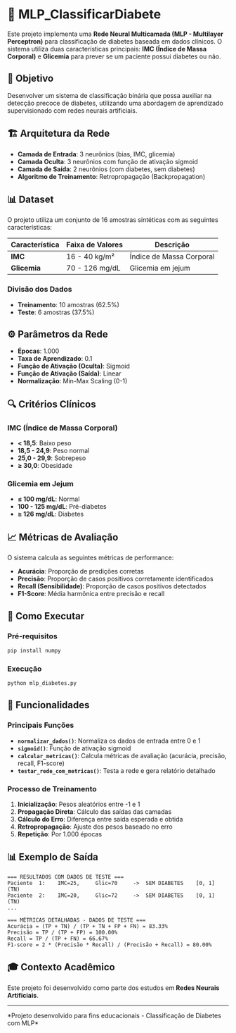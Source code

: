 # 🏥 MLP_ClassificarDiabete

Este projeto implementa uma **Rede Neural Multicamada (MLP - Multilayer Perceptron)** para classificação de diabetes baseada em dados clínicos. O sistema utiliza duas características principais: **IMC (Índice de Massa Corporal)** e **Glicemia** para prever se um paciente possui diabetes ou não.

## 🎯 Objetivo

Desenvolver um sistema de classificação binária que possa auxiliar na detecção precoce de diabetes, utilizando uma abordagem de aprendizado supervisionado com redes neurais artificiais.

## 🏗️ Arquitetura da Rede

-   **Camada de Entrada**: 3 neurônios (bias, IMC, glicemia)
-   **Camada Oculta**: 3 neurônios com função de ativação sigmoid
-   **Camada de Saída**: 2 neurônios (com diabetes, sem diabetes)
-   **Algoritmo de Treinamento**: Retropropagação (Backpropagation)

## 📊 Dataset

O projeto utiliza um conjunto de 16 amostras sintéticas com as seguintes características:

| Característica | Faixa de Valores | Descrição                |
| -------------- | ---------------- | ------------------------ |
| **IMC**        | 16 - 40 kg/m²    | Índice de Massa Corporal |
| **Glicemia**   | 70 - 126 mg/dL   | Glicemia em jejum        |

### Divisão dos Dados

-   **Treinamento**: 10 amostras (62.5%)
-   **Teste**: 6 amostras (37.5%)

## ⚙️ Parâmetros da Rede

-   **Épocas**: 1.000
-   **Taxa de Aprendizado**: 0.1
-   **Função de Ativação (Oculta)**: Sigmoid
-   **Função de Ativação (Saída)**: Linear
-   **Normalização**: Min-Max Scaling (0-1)

## 🔍 Critérios Clínicos

### IMC (Índice de Massa Corporal)

-   **< 18,5**: Baixo peso
-   **18,5 - 24,9**: Peso normal
-   **25,0 - 29,9**: Sobrepeso
-   **≥ 30,0**: Obesidade

### Glicemia em Jejum

-   **≤ 100 mg/dL**: Normal
-   **100 - 125 mg/dL**: Pré-diabetes
-   **≥ 126 mg/dL**: Diabetes

## 📈 Métricas de Avaliação

O sistema calcula as seguintes métricas de performance:

-   **Acurácia**: Proporção de predições corretas
-   **Precisão**: Proporção de casos positivos corretamente identificados
-   **Recall (Sensibilidade)**: Proporção de casos positivos detectados
-   **F1-Score**: Média harmônica entre precisão e recall

## 🚀 Como Executar

### Pré-requisitos

```bash
pip install numpy
```

### Execução

```bash
python mlp_diabetes.py
```

## 🧠 Funcionalidades

### Principais Funções

-   **`normalizar_dados()`**: Normaliza os dados de entrada entre 0 e 1
-   **`sigmoid()`**: Função de ativação sigmoid
-   **`calcular_metricas()`**: Calcula métricas de avaliação (acurácia, precisão, recall, F1-score)
-   **`testar_rede_com_metricas()`**: Testa a rede e gera relatório detalhado

### Processo de Treinamento

1. **Inicialização**: Pesos aleatórios entre -1 e 1
2. **Propagação Direta**: Cálculo das saídas das camadas
3. **Cálculo do Erro**: Diferença entre saída esperada e obtida
4. **Retropropagação**: Ajuste dos pesos baseado no erro
5. **Repetição**: Por 1.000 épocas

## 📊 Exemplo de Saída

```
=== RESULTADOS COM DADOS DE TESTE ===
Paciente  1:    IMC=25,     Glic=70     ->  SEM DIABETES    [0, 1]  (TN)
Paciente  2:    IMC=20,     Glic=72     ->  SEM DIABETES    [0, 1]  (TN)
...

=== MÉTRICAS DETALHADAS - DADOS DE TESTE ===
Acurácia = (TP + TN) / (TP + TN + FP + FN) = 83.33%
Precisão = TP / (TP + FP) = 100.00%
Recall = TP / (TP + FN) = 66.67%
F1-score = 2 * (Precisão * Recall) / (Precisão + Recall) = 80.00%
```

## 🎓 Contexto Acadêmico

Este projeto foi desenvolvido como parte dos estudos em **Redes Neurais Artificiais**.

---

\*Projeto desenvolvido para fins educacionais - Classificação de Diabetes com MLP*
